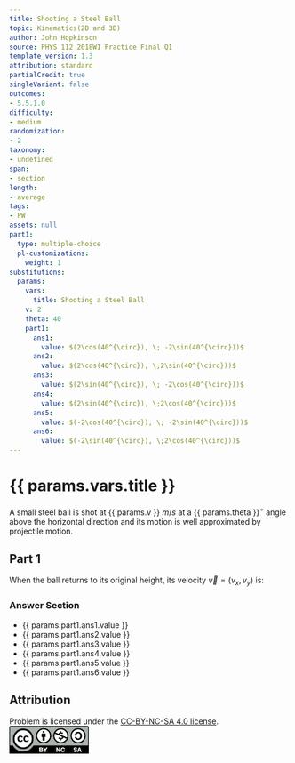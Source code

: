 ```yaml
---
title: Shooting a Steel Ball
topic: Kinematics(2D and 3D)
author: John Hopkinson
source: PHYS 112 2018W1 Practice Final Q1
template_version: 1.3
attribution: standard
partialCredit: true
singleVariant: false
outcomes:
- 5.5.1.0
difficulty:
- medium
randomization:
- 2
taxonomy:
- undefined
span:
- section
length:
- average
tags:
- PW
assets: null
part1:
  type: multiple-choice
  pl-customizations:
    weight: 1
substitutions:
  params:
    vars:
      title: Shooting a Steel Ball
    v: 2
    theta: 40
    part1:
      ans1:
        value: $(2\cos(40^{\circ}), \; -2\sin(40^{\circ}))$
      ans2:
        value: $(2\cos(40^{\circ}), \;2\sin(40^{\circ}))$
      ans3:
        value: $(2\sin(40^{\circ}), \; -2\cos(40^{\circ}))$
      ans4:
        value: $(2\sin(40^{\circ}), \;2\cos(40^{\circ}))$
      ans5:
        value: $(-2\cos(40^{\circ}), \; -2\sin(40^{\circ}))$
      ans6:
        value: $(-2\sin(40^{\circ}), \;2\cos(40^{\circ}))$
---
```

# {{ params.vars.title }}
A small steel ball is shot at {{ params.v }} $m/s$ at a {{ params.theta }}$^{\circ}$ angle above the horizontal direction and its motion is well approximated by projectile motion.

## Part 1

When the ball returns to its original height, its velocity $\overrightarrow{v} = (v_x, v_y)$ is:

### Answer Section

- {{ params.part1.ans1.value }}
- {{ params.part1.ans2.value }}
- {{ params.part1.ans3.value }}
- {{ params.part1.ans4.value }}
- {{ params.part1.ans5.value }}
- {{ params.part1.ans6.value }}

## Attribution

Problem is licensed under the [CC-BY-NC-SA 4.0 license](https://creativecommons.org/licenses/by-nc-sa/4.0/).<br> ![The Creative Commons 4.0 license requiring attribution-BY, non-commercial-NC, and share-alike-SA license.](https://raw.githubusercontent.com/firasm/bits/master/by-nc-sa.png)